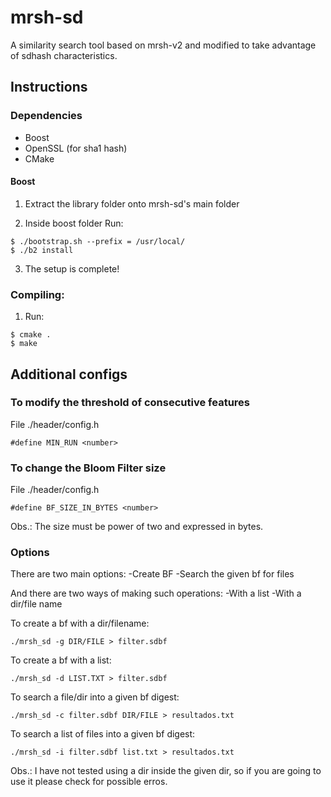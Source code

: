 # mrsh-sd
A similarity search tool based on mrsh-v2 and modified to take advantage of sdhash characteristics.

## Instructions

### Dependencies
- Boost
- OpenSSL (for sha1 hash)
- CMake

#### Boost
1. Extract the library folder onto mrsh-sd's main folder
 
2. Inside boost folder Run:
```
$ ./bootstrap.sh --prefix = /usr/local/  
$ ./b2 install
```
3. The setup is complete!


### Compiling:
1.  Run:
```  
$ cmake .
$ make
```
## Additional configs
### To modify the threshold of consecutive features  
File ./header/config.h  
```
#define MIN_RUN <number>
```
### To change the Bloom Filter size
File ./header/config.h  
```
#define BF_SIZE_IN_BYTES <number>
```
Obs.: The size must be power of two and expressed in bytes.

### Options 
There are two main options:
-Create BF 
-Search the given bf for files

And there are two ways of making such operations:
-With a list 
-With a dir/file name

To create a bf with a dir/filename:
```
./mrsh_sd -g DIR/FILE > filter.sdbf
```

To create a bf with a list:
```
./mrsh_sd -d LIST.TXT > filter.sdbf
```

To search a file/dir into a given bf digest:
```
./mrsh_sd -c filter.sdbf DIR/FILE > resultados.txt
```
To search a list of files into a given bf digest:
```
./mrsh_sd -i filter.sdbf list.txt > resultados.txt
```

Obs.: I have not tested using a dir inside the given dir, so if you are going to use it please check for possible erros.
